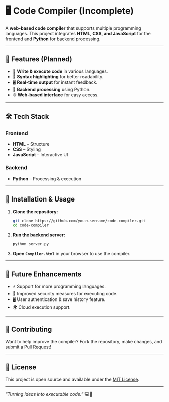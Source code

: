 
# 🖥️ Code Compiler (Incomplete)

A **web-based code compiler** that supports multiple programming languages. This project integrates **HTML, CSS, and JavaScript** for the frontend and **Python** for backend processing.

---

## 🚀 Features (Planned)

- 📝 **Write & execute code** in various languages.  
- 📜 **Syntax highlighting** for better readability.  
- 🖥️ **Real-time output** for instant feedback.  
- 🔗 **Backend processing** using Python.  
- 🌐 **Web-based interface** for easy access.  

---

## 🛠️ Tech Stack

### **Frontend**  
- **HTML** – Structure  
- **CSS** – Styling  
- **JavaScript** – Interactive UI  

### **Backend**  
- **Python** – Processing & execution  

---

## 🔧 Installation & Usage

1. **Clone the repository:**  
   ```bash
   git clone https://github.com/yourusername/code-compiler.git
   cd code-compiler
   ```

2. **Run the backend server:**  
   ```bash
   python server.py
   ```

3. **Open `Compiler.html`** in your browser to use the compiler.

---

## 🎯 Future Enhancements

- ⚡ Support for more programming languages.  
- 🚀 Improved security measures for executing code.  
- 🖥️ User authentication & save history feature.  
- 🌍 Cloud execution support.  

---

## 🤝 Contributing

Want to help improve the compiler? Fork the repository, make changes, and submit a Pull Request!

---

## 📜 License

This project is open source and available under the [MIT License](LICENSE).

---

_“Turning ideas into executable code.”_ 💻🚀
```
